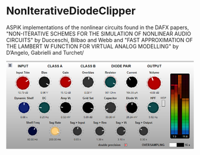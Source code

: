 # NonIterativeDiodeClipper
ASPiK implementations of the nonlinear circuits found in the DAFX papers, "NON-ITERATIVE SCHEMES FOR THE SIMULATION OF NONLINEAR AUDIO CIRCUITS" by Ducceschi, Bilbao and Webb and "FAST APPROXIMATION OF THE LAMBERT W FUNCTION FOR VIRTUAL ANALOG
MODELLING" by D’Angelo, Gabrielli and Turchet/


![alt text](https://raw.githubusercontent.com/jaydellis/NonIterativeDiodeClipper/main/DiodeClip/diodeclipgui.png?token=GHSAT0AAAAAABQZPMVQ3J2MMMGKQ67F33PEYQLQG7Q)
